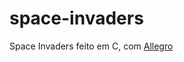space-invaders
==============

Space Invaders feito em C, com [Allegro](http://alleg.sourceforge.net/)
